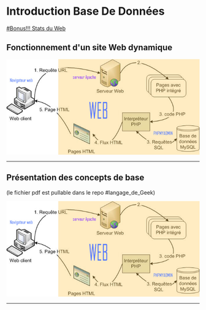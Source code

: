 # Introduction Base De Données

[#Bonus!!! Stats du Web](https://www.internetlivestats.com/)

## Fonctionnement d'un site Web dynamique
![alt text][logo]
**************
[logo]: https://github.com/DamienBouvet22/Presentation-BDD/raw/master/Modele-php-html3.jpg "Data Flow"

## Présentation des concepts de base

(le fichier pdf est pullable dans le repo #langage_de_Geek)

![alt text][logo]
**************
[logo]: https://github.com/DamienBouvet22/Presentation-BDD/blob/master/Lesbasesdedonn%C3%A9es/Lesbasesdedonn%C3%A9es-01.jpg "Couverture"
